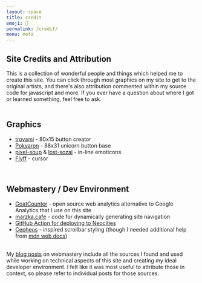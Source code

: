 ```yaml
---
layout: space
title: credit
emoji: 💛
permalink: /credit/
menu: meta
---
```

<h2>Site Credits and Attribution</h2>
This is a collection of wonderful people and things which helped me to create this site. You can click through most graphics on my site to get to the original artists, and there's also attribution commented within my source code for javascript and more. If you ever have a question about where I got or learned something, feel free to ask.
<br>
<br>
<h2>Graphics</h2>
<ul>
    <li><a target="_blank" href="https://trovami.altervista.org/en/webmasters/makebutton">trovami</a> - 80x15 button creator</li>
    <li><a target="_blank" href="http://pokyaron.fc2web.com/">Pokyaron</a> - 88x31 unicorn button base</li>
    <li><a target="_blank" href="https://pixel-soup.tumblr.com/">pixel-soup</a> & <a target="_blank" href="https://lostsozai.tumblr.com/">lost-sozai</a> - in-line emoticons</li>
    <li><a target="_blank" href="https://www.cursors-4u.com/cursor/2010/02/24/flyff-chinese-cute-angel-mail.html">Flyff</a> - cursor</li>
</ul>
<br>
<h2>Webmastery / Dev Environment</h2>
<ul>
    <li><a target="_blank" href="https://www.goatcounter.com/">GoatCounter</a> -  open source web analytics alternative to Google Analytics that I use on this site</li>
    <li><a target="_blank" href="https://marzka.cafe">marzka.cafe</a> - code for dynamically generating site navigation</li>
    <li><a target="_blank" href="https://github.com/jonchang/deploy-neocities">GitHub Action for deploying to Neocities</a></li>
    <li><a target="_blank" href="https://cepheus.neocities.org/">Cepheus</a> - inspired scrollbar styling (though I needed additional help from <a target="_blank" href="https://developer.mozilla.org/en-US/docs/Web/CSS/::-webkit-scrollbar">mdn web docs</a>)</li>
</ul>
<br>
My <a href="/blog.html">blog posts</a> on webmastery include all the sources I found and used while working on technical aspects of this site and creating my ideal developer environment. 
I felt like it was most useful to attribute those in context, so please refer to individual posts for those sources.
